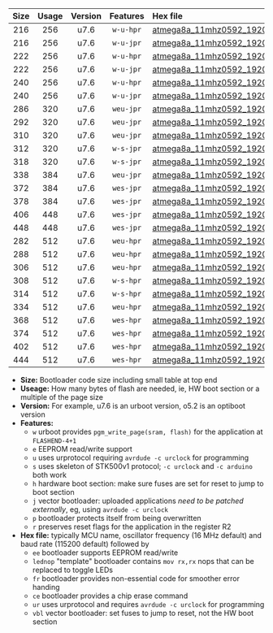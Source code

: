 |Size|Usage|Version|Features|Hex file|
|:-:|:-:|:-:|:-:|:--|
|216|256|u7.6|`w-u-hpr`|[atmega8a_11mhz0592_19200bps_ur.hex](https://raw.githubusercontent.com/stefanrueger/urboot/main/atmega8a_11mhz0592_19200bps_ur.hex)|
|216|256|u7.6|`w-u-jpr`|[atmega8a_11mhz0592_19200bps_ur_vbl.hex](https://raw.githubusercontent.com/stefanrueger/urboot/main/atmega8a_11mhz0592_19200bps_ur_vbl.hex)|
|222|256|u7.6|`w-u-hpr`|[atmega8a_11mhz0592_19200bps_lednop_ur.hex](https://raw.githubusercontent.com/stefanrueger/urboot/main/atmega8a_11mhz0592_19200bps_lednop_ur.hex)|
|222|256|u7.6|`w-u-jpr`|[atmega8a_11mhz0592_19200bps_lednop_ur_vbl.hex](https://raw.githubusercontent.com/stefanrueger/urboot/main/atmega8a_11mhz0592_19200bps_lednop_ur_vbl.hex)|
|240|256|u7.6|`w-u-hpr`|[atmega8a_11mhz0592_19200bps_lednop_fr_ur.hex](https://raw.githubusercontent.com/stefanrueger/urboot/main/atmega8a_11mhz0592_19200bps_lednop_fr_ur.hex)|
|240|256|u7.6|`w-u-jpr`|[atmega8a_11mhz0592_19200bps_lednop_fr_ur_vbl.hex](https://raw.githubusercontent.com/stefanrueger/urboot/main/atmega8a_11mhz0592_19200bps_lednop_fr_ur_vbl.hex)|
|286|320|u7.6|`weu-jpr`|[atmega8a_11mhz0592_19200bps_ee_ur_vbl.hex](https://raw.githubusercontent.com/stefanrueger/urboot/main/atmega8a_11mhz0592_19200bps_ee_ur_vbl.hex)|
|292|320|u7.6|`weu-jpr`|[atmega8a_11mhz0592_19200bps_ee_lednop_ur_vbl.hex](https://raw.githubusercontent.com/stefanrueger/urboot/main/atmega8a_11mhz0592_19200bps_ee_lednop_ur_vbl.hex)|
|310|320|u7.6|`weu-jpr`|[atmega8a_11mhz0592_19200bps_ee_lednop_fr_ur_vbl.hex](https://raw.githubusercontent.com/stefanrueger/urboot/main/atmega8a_11mhz0592_19200bps_ee_lednop_fr_ur_vbl.hex)|
|312|320|u7.6|`w-s-jpr`|[atmega8a_11mhz0592_19200bps_vbl.hex](https://raw.githubusercontent.com/stefanrueger/urboot/main/atmega8a_11mhz0592_19200bps_vbl.hex)|
|318|320|u7.6|`w-s-jpr`|[atmega8a_11mhz0592_19200bps_lednop_vbl.hex](https://raw.githubusercontent.com/stefanrueger/urboot/main/atmega8a_11mhz0592_19200bps_lednop_vbl.hex)|
|338|384|u7.6|`weu-jpr`|[atmega8a_11mhz0592_19200bps_ee_lednop_fr_ce_ur_vbl.hex](https://raw.githubusercontent.com/stefanrueger/urboot/main/atmega8a_11mhz0592_19200bps_ee_lednop_fr_ce_ur_vbl.hex)|
|372|384|u7.6|`wes-jpr`|[atmega8a_11mhz0592_19200bps_ee_vbl.hex](https://raw.githubusercontent.com/stefanrueger/urboot/main/atmega8a_11mhz0592_19200bps_ee_vbl.hex)|
|378|384|u7.6|`wes-jpr`|[atmega8a_11mhz0592_19200bps_ee_lednop_vbl.hex](https://raw.githubusercontent.com/stefanrueger/urboot/main/atmega8a_11mhz0592_19200bps_ee_lednop_vbl.hex)|
|406|448|u7.6|`wes-jpr`|[atmega8a_11mhz0592_19200bps_ee_lednop_fr_vbl.hex](https://raw.githubusercontent.com/stefanrueger/urboot/main/atmega8a_11mhz0592_19200bps_ee_lednop_fr_vbl.hex)|
|448|448|u7.6|`wes-jpr`|[atmega8a_11mhz0592_19200bps_ee_lednop_fr_ce_vbl.hex](https://raw.githubusercontent.com/stefanrueger/urboot/main/atmega8a_11mhz0592_19200bps_ee_lednop_fr_ce_vbl.hex)|
|282|512|u7.6|`weu-hpr`|[atmega8a_11mhz0592_19200bps_ee_ur.hex](https://raw.githubusercontent.com/stefanrueger/urboot/main/atmega8a_11mhz0592_19200bps_ee_ur.hex)|
|288|512|u7.6|`weu-hpr`|[atmega8a_11mhz0592_19200bps_ee_lednop_ur.hex](https://raw.githubusercontent.com/stefanrueger/urboot/main/atmega8a_11mhz0592_19200bps_ee_lednop_ur.hex)|
|306|512|u7.6|`weu-hpr`|[atmega8a_11mhz0592_19200bps_ee_lednop_fr_ur.hex](https://raw.githubusercontent.com/stefanrueger/urboot/main/atmega8a_11mhz0592_19200bps_ee_lednop_fr_ur.hex)|
|308|512|u7.6|`w-s-hpr`|[atmega8a_11mhz0592_19200bps.hex](https://raw.githubusercontent.com/stefanrueger/urboot/main/atmega8a_11mhz0592_19200bps.hex)|
|314|512|u7.6|`w-s-hpr`|[atmega8a_11mhz0592_19200bps_lednop.hex](https://raw.githubusercontent.com/stefanrueger/urboot/main/atmega8a_11mhz0592_19200bps_lednop.hex)|
|334|512|u7.6|`weu-hpr`|[atmega8a_11mhz0592_19200bps_ee_lednop_fr_ce_ur.hex](https://raw.githubusercontent.com/stefanrueger/urboot/main/atmega8a_11mhz0592_19200bps_ee_lednop_fr_ce_ur.hex)|
|368|512|u7.6|`wes-hpr`|[atmega8a_11mhz0592_19200bps_ee.hex](https://raw.githubusercontent.com/stefanrueger/urboot/main/atmega8a_11mhz0592_19200bps_ee.hex)|
|374|512|u7.6|`wes-hpr`|[atmega8a_11mhz0592_19200bps_ee_lednop.hex](https://raw.githubusercontent.com/stefanrueger/urboot/main/atmega8a_11mhz0592_19200bps_ee_lednop.hex)|
|402|512|u7.6|`wes-hpr`|[atmega8a_11mhz0592_19200bps_ee_lednop_fr.hex](https://raw.githubusercontent.com/stefanrueger/urboot/main/atmega8a_11mhz0592_19200bps_ee_lednop_fr.hex)|
|444|512|u7.6|`wes-hpr`|[atmega8a_11mhz0592_19200bps_ee_lednop_fr_ce.hex](https://raw.githubusercontent.com/stefanrueger/urboot/main/atmega8a_11mhz0592_19200bps_ee_lednop_fr_ce.hex)|

- **Size:** Bootloader code size including small table at top end
- **Useage:** How many bytes of flash are needed, ie, HW boot section or a multiple of the page size
- **Version:** For example, u7.6 is an urboot version, o5.2 is an optiboot version
- **Features:**
  + `w` urboot provides `pgm_write_page(sram, flash)` for the application at `FLASHEND-4+1`
  + `e` EEPROM read/write support
  + `u` uses urprotocol requiring `avrdude -c urclock` for programming
  + `s` uses skeleton of STK500v1 protocol; `-c urclock` and `-c arduino` both work
  + `h` hardware boot section: make sure fuses are set for reset to jump to boot section
  + `j` vector bootloader: uploaded applications *need to be patched externally*, eg, using `avrdude -c urclock`
  + `p` bootloader protects itself from being overwritten
  + `r` preserves reset flags for the application in the register R2
- **Hex file:** typically MCU name, oscillator frequency (16 MHz default) and baud rate (115200 default) followed by
  + `ee` bootloader supports EEPROM read/write
  + `lednop` "template" bootloader contains `mov rx,rx` nops that can be replaced to toggle LEDs
  + `fr` bootloader provides non-essential code for smoother error handing
  + `ce` bootloader provides a chip erase command
  + `ur` uses urprotocol and requires `avrdude -c urclock` for programming
  + `vbl` vector bootloader: set fuses to jump to reset, not the HW boot section
